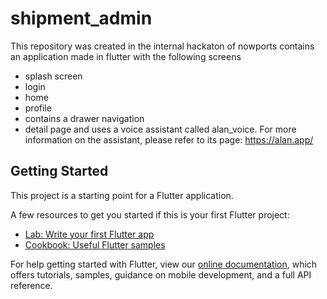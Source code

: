 # shipment_admin

This repository was created in the internal hackaton of nowports 
contains an application made in flutter with the following screens
* splash screen 
* login
* home
* profile
* contains a drawer navigation
* detail page
 and uses a voice assistant called alan_voice. For more information on the assistant, please refer to its page:
https://alan.app/

## Getting Started

This project is a starting point for a Flutter application.

A few resources to get you started if this is your first Flutter project:

- [Lab: Write your first Flutter app](https://flutter.dev/docs/get-started/codelab)
- [Cookbook: Useful Flutter samples](https://flutter.dev/docs/cookbook)

For help getting started with Flutter, view our
[online documentation](https://flutter.dev/docs), which offers tutorials,
samples, guidance on mobile development, and a full API reference.
